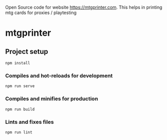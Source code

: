 Open Source code for website https://mtgprinter.com. This helps in printing mtg cards for proxies / playtesting

# mtgprinter

## Project setup
```
npm install
```

### Compiles and hot-reloads for development
```
npm run serve
```

### Compiles and minifies for production
```
npm run build
```

### Lints and fixes files
```
npm run lint
```
